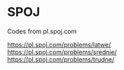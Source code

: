 # SPOJ
Codes from pl.spoj.com

https://pl.spoj.com/problems/latwe/                                                                                  
https://pl.spoj.com/problems/srednie/                                                                                  
https://pl.spoj.com/problems/trudne/                                                                                  
